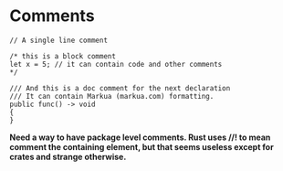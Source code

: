 # Comments

	// A single line comment

	/* this is a block comment
	let x = 5; // it can contain code and other comments
	*/

	/// And this is a doc comment for the next declaration
	/// It can contain Markua (markua.com) formatting.
	public func() -> void
	{
	}

**Need a way to have package level comments.  Rust uses //! to mean comment the containing element, but that seems useless except for crates and strange otherwise.**